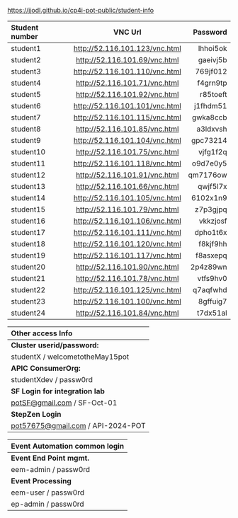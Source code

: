 https://jjodl.github.io/cp4i-pot-public/student-info

| Student number        | VNC Url | Password | 
| :---------------- | :------: | ----: |
| student1 |   http://52.116.101.123/vnc.html | lhhoi5ok |
| student2 |   http://52.116.101.69/vnc.html | gaeivj5b |
| student3 |   http://52.116.101.110/vnc.html | 769jf012 |
| student4 |   http://52.116.101.71/vnc.html | f4grn9tp |
| student5 |   http://52.116.101.92/vnc.html | r85toeft |
| student6 |   http://52.116.101.101/vnc.html | j1fhdm51 |
| student7 |   http://52.116.101.115/vnc.html | gwka8ccb |
| student8 |   http://52.116.101.85/vnc.html | a3ldxvsh |
| student9 |   http://52.116.101.104/vnc.html | gpc73214 |
| student10 |  http://52.116.101.75/vnc.html | vjfg1f2q |
| student11 |  http://52.116.101.118/vnc.html | o9d7e0y5 |
| student12 |  http://52.116.101.91/vnc.html | qm7176ow  |
| student13 |  http://52.116.101.66/vnc.html | qwjf5l7x  |
| student14 |  http://52.116.101.105/vnc.html | 6102x1n9  |
| student15 |  http://52.116.101.79/vnc.html | z7p3gjpq  |
| student16 |  http://52.116.101.106/vnc.html | vkkzjosf  |
| student17 |  http://52.116.101.111/vnc.html | dpho1t6x   |
| student18 |  http://52.116.101.120/vnc.html | f8kjf9hh   |
| student19 |  http://52.116.101.117/vnc.html | f8asxepq   |
| student20 |  http://52.116.101.90/vnc.html | 2p4z89wn   |
| student21 |  http://52.116.101.78/vnc.html | vtfs9hv0   |
| student22 |  http://52.116.101.125/vnc.html | q7aqfwhd   |
| student23 |  http://52.116.101.100/vnc.html | 8gffuig7 |
| student24 |  http://52.116.101.84/vnc.html  | t7dx51al |


| <b> Other access Info        |
| :---------------- | 
| <b>Cluster userid/password:</b> | 
| studentX / welcometotheMay15pot |
| <b>APIC ConsumerOrg: </b>	|
| studentXdev / passw0rd |
| <b>SF Login for integration lab </b>	|
| potSF@gmail.com / SF-Oct-01
| <b>StepZen Login </b>	|
| pot57675@gmail.com / API-2024-POT

| <b> Event Automation common login |  
| :---------------- |
| <b> Event End Point mgmt. |
| eem-admin / passw0rd | 
| <b>Event Processing 	|
eem-user / passw0rd |
ep-admin / passw0rd | 
